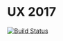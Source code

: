 # UX 2017

[![Build Status](https://travis-ci.org/mmking2048/UX2017.svg?branch=master)](https://travis-ci.org/mmking2048/UX2017)